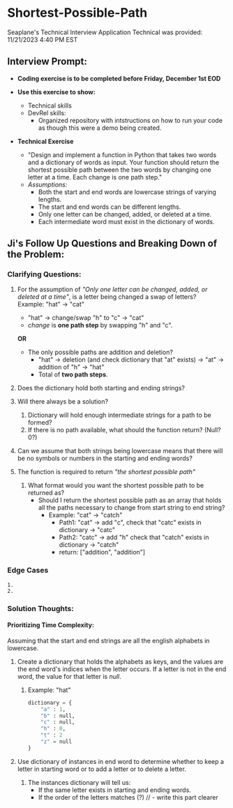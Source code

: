 # Shortest-Possible-Path
Seaplane's Technical Interview Application
Technical was provided: 11/21/2023 4:40 PM EST

## Interview Prompt: 

- **Coding exercise is to be completed before Friday, December 1st EOD**

- **Use this exercise to show:**
    - Technical skills
    - DevRel skills: 
        - Organized repository with intstructions on how to run your code as though this were a demo being created.

- **Technical Exercise**
    - "Design and implement a function in Python that takes two words and a dictionary of words as input. Your function should return the shortest possible path between the two words by changing one letter at a time. Each change is one path step."
    - *Assumptions:*
        - Both the start and end words are lowercase strings of varying lengths.
        - The start and end words can be different lengths.
        - Only one letter can be changed, added, or deleted at a time.
        - Each intermediate word must exist in the dictionary of words.


## Ji's Follow Up Questions and Breaking Down of the Problem: 

### Clarifying Questions: 

1. For the assumption of *"Only one letter can be changed, added, or deleted at a time"*, is a letter being changed a swap of letters?     
Example: "hat" -> "cat" 
    - "hat" -> change/swap "h" to "c" -> "cat" 
    - *change* is **one path step** by swapping "h" and "c".
    
    **OR**
        
    - The only possible paths are addition and deletion?
        - "hat" -> deletion (and check dictionary that "at" exists) -> "at" -> addition of "h" -> "hat"
        - Total of **two path steps**.

2. Does the dictionary hold both starting and ending strings?

3. Will there always be a solution? 
    1. Dictionary will hold enough intermediate strings for a path to be formed?
    2. If there is no path available, what should the function return? (Null? 0?)

3. Can we assume that both strings being lowercase means that there will be no symbols or numbers in the starting and ending words?

4. The function is required to return *"the shortest possible path"* 
    1. What format would you want the shortest possible path to be returned as?
        - Should I return the shortest possible path as an array that holds all the paths necessary to change from start string to end string? 
            - Example: "cat" -> "catch"
                - Path1: "cat" -> add "c", check that "catc" exists in dictionary -> "catc"
                - Path2: "catc" -> add "h" check that "catch" exists in dictionary -> "catch"
                - return: ["addition", "addition"]

### Edge Cases
    1. 
    2. 

### Solution Thoughts: 
#### Prioritizing Time Complexity:
Assuming that the start and end strings are all the english alphabets in lowercase.

1. Create a dictionary that holds the alphabets as keys, and the values are the end word's indices when the letter occurs. If a letter is not in the end word, the value for that letter is *null*. 
    
    1. Example: "hat" 
        ```py
        dictionary = {
            "a" : 1,
            "b" : null,
            "c" : null,
            "h" : 0,
            "t" : 2
            "z" = null
        } 
        ```
2. Use dictionary of instances in end word to determine whether to keep a letter in starting word or to add a letter or to delete a letter. 

    1. The instances dictionary will tell us: 
        - If the same letter exists in starting and ending words.
        - If the order of the letters matches (?) // - write this part clearer 